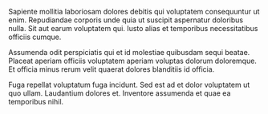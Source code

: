 Sapiente mollitia laboriosam dolores debitis qui voluptatem consequuntur ut enim. Repudiandae corporis unde quia ut suscipit aspernatur doloribus nulla. Sit aut earum voluptatem qui. Iusto alias et temporibus necessitatibus officiis cumque.
 Assumenda odit perspiciatis qui et id molestiae quibusdam sequi beatae. Placeat aperiam officiis voluptatem aperiam voluptas dolorum doloremque. Et officia minus rerum velit quaerat dolores blanditiis id officia.
 Fuga repellat voluptatum fuga incidunt. Sed est ad et dolor voluptatem ut quo ullam. Laudantium dolores et. Inventore assumenda et quae ea temporibus nihil.